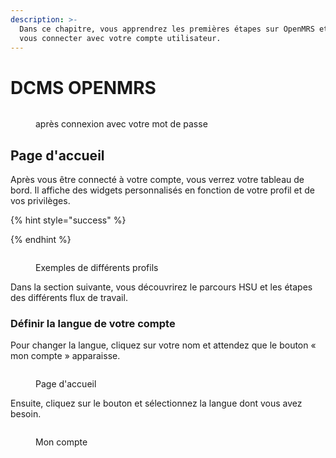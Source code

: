 ```yaml
---
description: >-
  Dans ce chapitre, vous apprendrez les premières étapes sur OpenMRS et comment
  vous connecter avec votre compte utilisateur.
---
```


# DCMS OPENMRS

<figure><img src="https://2479359880-files.gitbook.io/~/files/v0/b/gitbook-x-prod.appspot.com/o/spaces%2FnTWGcVv7ikvz7HIC0Dby%2Fuploads%2FauemLfvkQTe3df8YfmB5%2Fimage.png?alt=media&#x26;token=0539c546-1812-448e-a3f2-e0f241fd8b3b" alt=""><figcaption><p>après connexion avec votre mot de passe</p></figcaption></figure>

## Page d'accueil  <a href="#hlk89272319" id="hlk89272319"></a>



Après vous être connecté à votre compte, vous verrez votre tableau de bord. Il affiche des widgets personnalisés en fonction de votre profil et de vos privilèges.

{% hint style="success" %}

{% endhint %}

<figure><img src="https://2479359880-files.gitbook.io/~/files/v0/b/gitbook-x-prod.appspot.com/o/spaces%2FnTWGcVv7ikvz7HIC0Dby%2Fuploads%2FH2rNshbJXD1txeTnCUO8%2Fimage.png?alt=media&#x26;token=8d6ddc34-d66b-4e91-bf2a-c4607c51a4ba" alt=""><figcaption><p>Exemples de différents profils </p></figcaption></figure>

Dans la section suivante, vous découvrirez le parcours HSU et les étapes des différents flux de travail.&#x20;



### Définir la langue de votre compte

Pour changer la langue, cliquez sur votre nom et attendez que le bouton « mon compte » apparaisse.&#x20;

<figure><img src="https://2479359880-files.gitbook.io/~/files/v0/b/gitbook-x-prod.appspot.com/o/spaces%2FnTWGcVv7ikvz7HIC0Dby%2Fuploads%2F5ffdujbGHsaDDViWNh6S%2Fimage.png?alt=media&#x26;token=10f33f6c-c746-442e-81a1-8a51bd740068" alt=""><figcaption><p>Page d'accueil</p></figcaption></figure>

Ensuite, cliquez sur le bouton et sélectionnez la langue dont vous avez besoin.

<figure><img src="https://2479359880-files.gitbook.io/~/files/v0/b/gitbook-x-prod.appspot.com/o/spaces%2FnTWGcVv7ikvz7HIC0Dby%2Fuploads%2FIqoic3yNg0CtCPXPGiQA%2Fimage.png?alt=media&#x26;token=90954694-9c1b-486c-88cf-b1ed2a98a2b1" alt=""><figcaption><p>Mon compte</p></figcaption></figure>

